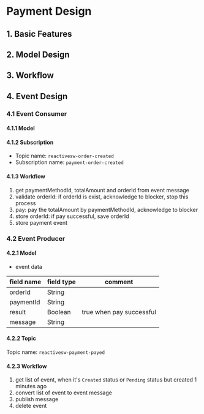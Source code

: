 # Payment Design

## 1. Basic Features

## 2. Model Design

## 3. Workflow

## 4. Event Design

### 4.1 Event Consumer

#### 4.1.1 Model

#### 4.1.2 Subscription

* Topic name: `reactivesw-order-created`
* Subscription name: `payment-order-created`

#### 4.1.3 Workflow

1. get paymentMethodId, totalAmount and orderId from event message
2. validate orderId: if orderId is exist, acknowledge to blocker, stop this process
3. pay: pay the totalAmount by paymentMethodId, acknowledge to blocker
4. store orderId: if pay successful, save orderId
5. store payment event

### 4.2 Event Producer

#### 4.2.1 Model

* event data

| field name | field type | comment |
|---|---|---|
| orderId | String | |
| paymentId | String | |
| result | Boolean  | true when pay successful |
| message | String | |

#### 4.2.2 Topic

Topic name: `reactivesw-payment-payed`

#### 4.2.3 Workflow

1. get list of event, when it's `Created` status or `Pending` status but created 1 minutes ago
2. convert list of event to event message
3. publish message
4. delete event